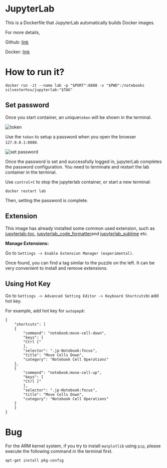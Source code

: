 #  JupyterLab

This is a Dockerfile that JupyterLab automatically builds Docker images.

For more details,

Github: [link](https://github.com/SilvesterHsu/jupyterlab)

Docker: [link](https://cloud.docker.com/repository/docker/silvesterhsu/jupyterlab)

# How to run it?

```
docker run -it --name lab -p "$PORT":8888 -v "$PWD":/notebooks silvesterhsu/jupyterlab:"$TAG"
```

## Set password

Once you start container, an unique`token` will be shown in the terminal.

![token](https://tva1.sinaimg.cn/large/006y8mN6gy1g7i9d2cyisj30nz07y451.jpg)

Use the `token` to setup a password when you open the browser `127.0.0.1:8888`.

![set password](https://tva1.sinaimg.cn/large/006y8mN6gy1g7i9ghwmaxj30gg06tdg8.jpg)

Once the password is set and successfully logged in, jupyterLab completes the password configuration. You need to terminate and restart the lab container in the terminal.

Use `control+C` to stop the jupyterlab container, or start a new terminal:

```
docker restart lab
```

Then, setting the password is complete.

## Extension

This image has already installed some common used extension, such as [jupyterlab-toc](https://github.com/jupyterlab/jupyterlab-toc), [jupyterlab_code_formatter](https://github.com/ryantam626/jupyterlab_code_formatter)and [jupyterlab_sublime](https://github.com/ryantam626/jupyterlab_sublime) etc.

**Manage Extensions:**

Go to `Settings -> Enable Extension Manager (experimental)`.

Once found, you can find a tag similar to the puzzle on the left. It can be very convenient to install and remove extensions.

## Using Hot Key

Go to `Settings -> Advanced Setting Editor -> Keyboard Shortcuts`to add hot key.

For example, add hot key for `autopep8`:

```
{
    "shortcuts": [
    {
        "command": "notebook:move-cell-down",
        "keys": [
        "Ctrl ["
        ],
        "selector": ".jp-Notebook:focus",
        "title": "Move Cells Down",
        "category": "Notebook Cell Operations"
    },
    {
        "command": "notebook:move-cell-up",
        "keys": [
        "Ctrl ]"
        ],
        "selector": ".jp-Notebook:focus",
        "title": "Move Cells Down",
        "category": "Notebook Cell Operations"
    }
    ]
}
```

# Bug

For the ARM kernel system, if you try to install `matplotlib` using `pip`, please execute the following command in the terminal first.

```
apt-get install pkg-config
```

